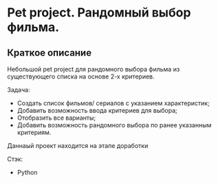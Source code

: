 # Pet project. Рандомный выбор фильма.

## Краткое описание
Небольшой pet project для рандомного выбора фильма из существующего списка на основе 2-х критериев.

Задача:
- Создать список фильмов/ сериалов с указанием характеристик;
- Добавить возможность ввода критериев для выбора;
- Отобразить все варианты;
- Добавить возможность рандомного выбора по ранее указанным критериям.

Даннаый проект находится на этапе доработки

Стэк:

- Python
